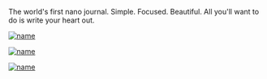 The world's first nano journal.
 Simple.
 Focused.
 Beautiful.
 All you'll want to do is write your heart out.

 [![name](https://github.com/omartoutounji/hwyd/blob/master/assets/app%20store.svg)](https://apps.apple.com/ca/app/hwyd-privacy-first-journaling/id1557807577)

 [![name](https://github.com/omartoutounji/hwyd/blob/master/assets/google-play-badge.png)](https://play.google.com/store/apps/details?id=com.app.hwyd)

 [![name](https://github.com/omartoutounji/hwyd/blob/master/assets/hwyd_ipad_iphone.svg)](https://apps.apple.com/ca/app/hwyd-privacy-first-journaling/id1557807577)